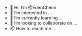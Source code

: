- 👋 Hi, I’m @EdenChenn
- 👀 I’m interested in ...
- 🌱 I’m currently learning ...
- 💞️ I’m looking to collaborate on ...
- 📫 How to reach me ...

<!---
EdenChenn/EdenChenn is a ✨ special ✨ repository because its `README.md` (this file) appears on your GitHub profile.
You can click the Preview link to take a look at your changes.
--->
